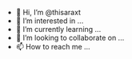 - 👋 Hi, I’m @thisaraxt
- 👀 I’m interested in ...
- 🌱 I’m currently learning ...
- 💞️ I’m looking to collaborate on ...
- 📫 How to reach me ...

<!---
thisaraxt/thisaraxt is a ✨ special ✨ repository because its `README.md` (this file) appears on your GitHub profile.
You can click the Preview link to take a look at your changes.
--->
